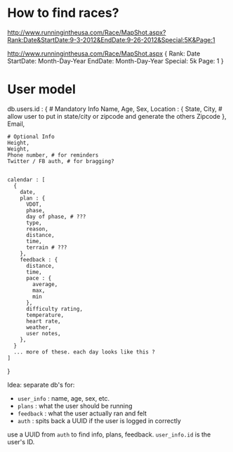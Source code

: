 # How to find races?

http://www.runningintheusa.com/Race/MapShot.aspx?Rank:Date&StartDate:9-3-2012&EndDate:9-26-2012&Special:5K&Page:1

  http://www.runningintheusa.com/Race/MapShot.aspx
  {
    Rank: Date
    StartDate:  Month-Day-Year
    EndDate: Month-Day-Year
    Special: 5k
    Page: 1
  }

# User model

  db.users.id : {
    # Mandatory Info
    Name,
    Age,
    Sex,
    Location : {
      State,
      City,     # allow user to put in state/city or zipcode and generate the others
      Zipcode
    },
    Email,

    # Optional Info
    Height,
    Weight,
    Phone number, # for reminders
    Twitter / FB auth, # for bragging?


    calendar : [
      {
        date,
        plan : {
          VDOT,
          phase,
          day of phase, # ???
          type,
          reason,
          distance,
          time,
          terrain # ???
        },
        feedback : {
          distance,
          time,
          pace : {
            average,
            max,
            min
          },
          difficulty rating,
          temperature,
          heart rate,
          weather,
          user notes,
        },
      }
      ... more of these. each day looks like this ?
    ]
  }

Idea: separate db's for:

* `user_info` : name, age, sex, etc.
* `plans` : what the user should be running
* `feedback` : what the user actually ran and felt
* `auth` : spits back a UUID if the user is logged in correctly

use a UUID from `auth` to find info, plans, feedback. `user_info.id` is the user's ID.
